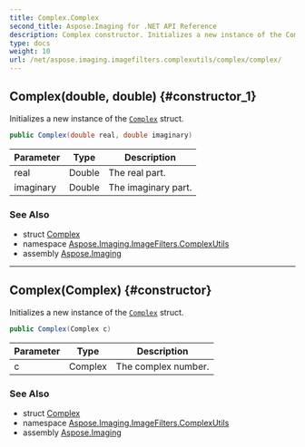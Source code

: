```yaml
---
title: Complex.Complex
second_title: Aspose.Imaging for .NET API Reference
description: Complex constructor. Initializes a new instance of the Complex struct
type: docs
weight: 10
url: /net/aspose.imaging.imagefilters.complexutils/complex/complex/
---
```

## Complex(double, double) {#constructor_1}

Initializes a new instance of the [`Complex`](../) struct.

```csharp
public Complex(double real, double imaginary)
```

| Parameter | Type | Description |
| --- | --- | --- |
| real | Double | The real part. |
| imaginary | Double | The imaginary part. |

### See Also

* struct [Complex](../)
* namespace [Aspose.Imaging.ImageFilters.ComplexUtils](../../complex/)
* assembly [Aspose.Imaging](../../../)

---

## Complex(Complex) {#constructor}

Initializes a new instance of the [`Complex`](../) struct.

```csharp
public Complex(Complex c)
```

| Parameter | Type | Description |
| --- | --- | --- |
| c | Complex | The complex number. |

### See Also

* struct [Complex](../)
* namespace [Aspose.Imaging.ImageFilters.ComplexUtils](../../complex/)
* assembly [Aspose.Imaging](../../../)


